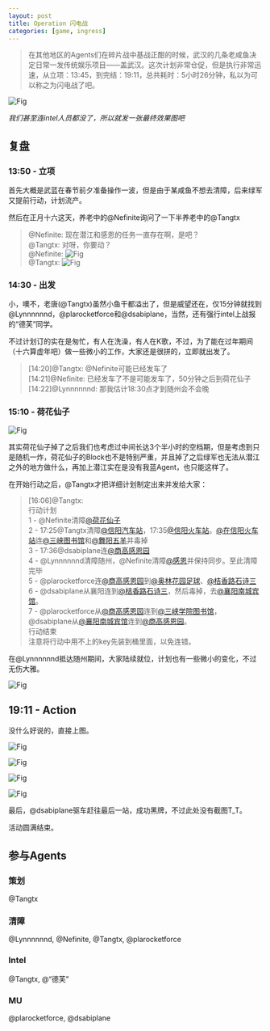 ```yaml
---
layout: post
title: Operation 闪电战
categories: [game, ingress]
---
```


> 在其他地区的Agents们在碎片战中基战正酣的时候，武汉的几条老咸鱼决定日常一发传统娱乐项目——盖武汉。这次计划非常仓促，但是执行非常迅速，从立项：13:45，到完结：19:11，总共耗时：5小时26分钟，私以为可以称之为闪电战了吧。

![Fig](http://plb5hiaqr.bkt.clouddn.com/operation-lightning-war/1.jpg)

*我们甚至连intel人员都没了，所以就发一张最终效果图吧*

## 复盘

### 13:50 - 立项

首先大概是武蓝在春节前夕准备操作一波，但是由于某咸鱼不想去清障，后来绿军又提前行动，计划流产。

然后在正月十六这天，养老中的@Nefinite询问了一下半养老中的@Tangtx

> @Nefinite: 现在潜江和感恩的任务一直存在啊，是吧？  
> @Tangtx: 对呀，你要动？  
> @Nefinite: ![Fig](http://plb5hiaqr.bkt.clouddn.com/operation-lightning-war/2.jpg)  
> @Tangtx: ![Fig](http://plb5hiaqr.bkt.clouddn.com/operation-lightning-war/3.jpg)  

### 14:30 - 出发

小，噢不，老唐(@Tangtx)虽然小鱼干都溢出了，但是威望还在，仅15分钟就找到@Lynnnnnnd，@plarocketforce和@dsabiplane，当然，还有强行intel上战报的“德芙”同学。

不过计划订的实在是匆忙，有人在洗澡，有人在K歌，不过，为了能在过年期间（十六算虚年吧）做一些微小的工作，大家还是很拼的，立即就出发了。

> [14:20]@Tangtx: @Nefinite可能已经发车了  
> [14:21]@Nefinite: 已经发车了不是可能发车了，50分钟之后到荷花仙子  
> [14:22]@Lynnnnnnd: 那我估计18:30点才到随州会不会晚

### 15:10 - 荷花仙子

![Fig](http://plb5hiaqr.bkt.clouddn.com/operation-lightning-war/4.jpg)

其实荷花仙子掉了之后我们也考虑过中间长达3个半小时的空档期，但是考虑到只是随机一炸，荷花仙子的Block也不是特别严重，并且掉了之后绿军也无法从潜江之外的地方做什么，再加上潜江实在是没有我蓝Agent，也只能这样了。

在开始行动之后，@Tangtx才把详细计划制定出来并发给大家：

> [16:06]@Tangtx:  
> 行动计划  
> 1 - @Nefinite清障[@荷花仙子](https://www.ingress.com/intel?ll=30.414314,112.892458&z=17&pll=30.414314,112.892458)  
> 2 - 17:25@Tangtx清障[@信阳汽车站](https://www.ingress.com/intel?ll=32.126526,114.077932&z=17&pll=32.126526,114.077932)，17:35[@信阳火车站](https://www.ingress.com/intel?ll=32.130664,114.076091&z=17&pll=32.130664,114.076091)。[@在信阳火车站]((https://www.ingress.com/intel?ll=32.130664,114.076091&z=17&pll=32.130664,114.076091))连[@三峡图书馆](https://www.ingress.com/intel?ll=30.795662,108.379666&z=17&pll=30.795662,108.379666)和[@舞阳五羊](https://www.ingress.com/intel?ll=33.43214,113.60527&z=17&pll=33.43214,113.60527)并毒掉  
> 3 - 17:36@dsabiplane连[@商高感恩园](https://www.ingress.com/intel?ll=31.788811,115.411903&z=17&pll=31.788811,115.411903)  
> 4 - @Lynnnnnnd清障随州，@Nefinite清障[@感恩](https://www.ingress.com/intel?ll=30.777624,113.432554&z=17&pll=30.777624,113.432554)并保持同步。至此清障完毕  
> 5 - @plarocketforce连[@商高感恩园](https://www.ingress.com/intel?ll=31.788811,115.411903&z=17&pll=31.788811,115.411903)到[@奥林花园足球](https://www.ingress.com/intel?ll=30.046006,112.407851&z=17&pll=30.046006,112.407851)、[@桔香路石诗三](https://www.ingress.com/intel?ll=29.585375,111.381187&z=17&pll=29.585375,111.381187)  
> 6 - @dsabiplane从襄阳连到[@桔香路石诗三]((https://www.ingress.com/intel?ll=29.585375,111.381187&z=17&pll=29.585375,111.381187))，然后毒掉，去[@襄阳南城宾馆](https://www.ingress.com/intel?ll=32.012716,112.130205&z=17&pll=32.012716,112.130205)。  
> 7 - @plarocketforce从[@商高感恩园](https://www.ingress.com/intel?ll=31.788811,115.411903&z=17&pll=31.788811,115.411903)连到[@三峡学院图书馆](https://www.ingress.com/intel?ll=30.795662,108.379666&z=17&pll=30.795662,108.379666)，@dsabiplane从[@襄阳南城宾馆](https://www.ingress.com/intel?ll=32.012716,112.130205&z=17&pll=32.012716,112.130205)连到[@商高感恩园](https://www.ingress.com/intel?ll=31.788811,115.411903&z=17&pll=31.788811,115.411903)。  
> 行动结束  
> 注意将行动中用不上的key先装到桶里面，以免连错。  

在@Lynnnnnnd抵达随州期间，大家陆续就位，计划也有一些微小的变化，不过无伤大雅。

![Fig](http://plb5hiaqr.bkt.clouddn.com/operation-lightning-war/5.jpg)

## 19:11 - Action

没什么好说的，直接上图。

![Fig](http://plb5hiaqr.bkt.clouddn.com/operation-lightning-war/6.jpg)

![Fig](http://plb5hiaqr.bkt.clouddn.com/operation-lightning-war/7.jpg)

![Fig](http://plb5hiaqr.bkt.clouddn.com/operation-lightning-war/8.jpg)

![Fig](http://plb5hiaqr.bkt.clouddn.com/operation-lightning-war/9.jpg)

最后，@dsabiplane驱车赶往最后一站，成功黑牌，不过此处没有截图T_T。

活动圆满结束。

## 参与Agents

### 策划

@Tangtx

### 清障

@Lynnnnnnd, @Nefinite, @Tangtx, @plarocketforce

### Intel

@Tangtx, @“德芙”

### MU

@plarocketforce, @dsabiplane
